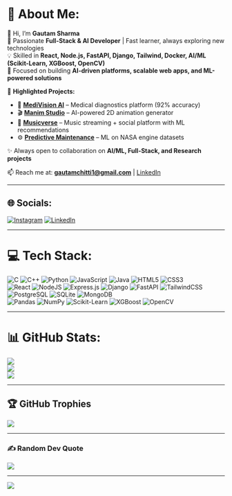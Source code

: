 # 💫 About Me:
👋 Hi, I’m **Gautam Sharma**  
🚀 Passionate **Full-Stack & AI Developer** | Fast learner, always exploring new technologies  
💡 Skilled in **React, Node.js, FastAPI, Django, Tailwind, Docker, AI/ML (Scikit-Learn, XGBoost, OpenCV)**  
🎯 Focused on building **AI-driven platforms, scalable web apps, and ML-powered solutions**  

📂 **Highlighted Projects:**  
- 🧠 **[MediVision AI](https://github.com/gautam-chitti/MediVision-AI)** – Medical diagnostics platform (92% accuracy)  
- 🎬 **[Manim Studio](https://github.com/gautam-chitti/Manimator)** – AI-powered 2D animation generator  
- 🎵 **[Musicverse](https://github.com/gautam-chitti/musicverse)** – Music streaming + social platform with ML recommendations  
- ⚙️ **[Predictive Maintenance](https://github.com/gautam-chitti/PREDICTIVE-MAINTAINENCE)** – ML on NASA engine datasets  

✨ Always open to collaboration on **AI/ML, Full-Stack, and Research projects**  

📫 Reach me at: **gautamchitti1@gmail.com** | [LinkedIn](https://linkedin.com/in/gautam-sharma-707552262)  

---

## 🌐 Socials:
[![Instagram](https://img.shields.io/badge/Instagram-%23E4405F.svg?logo=Instagram&logoColor=white)](https://instagram.com/sharma_gautam___) 
[![LinkedIn](https://img.shields.io/badge/LinkedIn-%230077B5.svg?logo=linkedin&logoColor=white)](https://linkedin.com/in/gautam-chitti) 

---

# 💻 Tech Stack:
![C](https://img.shields.io/badge/c-%2300599C.svg?style=for-the-badge&logo=c&logoColor=white) 
![C++](https://img.shields.io/badge/c++-%2300599C.svg?style=for-the-badge&logo=c%2B%2B&logoColor=white) 
![Python](https://img.shields.io/badge/python-3670A0?style=for-the-badge&logo=python&logoColor=ffdd54) 
![JavaScript](https://img.shields.io/badge/javascript-%23323330.svg?style=for-the-badge&logo=javascript&logoColor=%23F7DF1E) 
![Java](https://img.shields.io/badge/java-%23ED8B00.svg?style=for-the-badge&logo=openjdk&logoColor=white) 
![HTML5](https://img.shields.io/badge/html5-%23E34F26.svg?style=for-the-badge&logo=html5&logoColor=white) 
![CSS3](https://img.shields.io/badge/css3-%231572B6.svg?style=for-the-badge&logo=css3&logoColor=white)  
![React](https://img.shields.io/badge/react-%2320232a.svg?style=for-the-badge&logo=react&logoColor=%2361DAFB) 
![NodeJS](https://img.shields.io/badge/node.js-6DA55F?style=for-the-badge&logo=node.js&logoColor=white) 
![Express.js](https://img.shields.io/badge/express.js-%23404d59.svg?style=for-the-badge&logo=express&logoColor=%2361DAFB) 
![Django](https://img.shields.io/badge/django-%23092E20.svg?style=for-the-badge&logo=django&logoColor=white) 
![FastAPI](https://img.shields.io/badge/fastapi-%23009688.svg?style=for-the-badge&logo=fastapi&logoColor=white) 
![TailwindCSS](https://img.shields.io/badge/tailwindcss-%2338B2AC.svg?style=for-the-badge&logo=tailwind-css&logoColor=white)  
![PostgreSQL](https://img.shields.io/badge/postgres-%23316192.svg?style=for-the-badge&logo=postgresql&logoColor=white) 
![SQLite](https://img.shields.io/badge/sqlite-%2307405e.svg?style=for-the-badge&logo=sqlite&logoColor=white) 
![MongoDB](https://img.shields.io/badge/MongoDB-%234ea94b.svg?style=for-the-badge&logo=mongodb&logoColor=white)  
![Pandas](https://img.shields.io/badge/pandas-%23150458.svg?style=for-the-badge&logo=pandas&logoColor=white) 
![NumPy](https://img.shields.io/badge/numpy-%23013243.svg?style=for-the-badge&logo=numpy&logoColor=white) 
![Scikit-Learn](https://img.shields.io/badge/scikit--learn-%23F7931E.svg?style=for-the-badge&logo=scikit-learn&logoColor=white) 
![XGBoost](https://img.shields.io/badge/xgboost-%23FF6600.svg?style=for-the-badge&logo=xgboost&logoColor=white) 
![OpenCV](https://img.shields.io/badge/opencv-%23white.svg?style=for-the-badge&logo=opencv&logoColor=black) 

---

# 📊 GitHub Stats:
![](https://github-readme-stats.vercel.app/api?username=gautam-chitti&theme=shadow_blue&hide_border=false&include_all_commits=true&count_private=true)<br/>
![](https://nirzak-streak-stats.vercel.app/?user=gautam-chitti&theme=shadow_blue&hide_border=false)<br/>
![](https://github-readme-stats.vercel.app/api/top-langs/?username=gautam-chitti&theme=shadow_blue&hide_border=false&include_all_commits=true&count_private=true&layout=compact)

---

## 🏆 GitHub Trophies
![](https://github-profile-trophy.vercel.app/?username=gautam-chitti&theme=radical&no-frame=false&no-bg=true&margin-w=4)

---

### ✍️ Random Dev Quote
![](https://quotes-github-readme.vercel.app/api?type=horizontal&theme=radical)

---

[![](https://visitcount.itsvg.in/api?id=gautam-chitti&icon=0&color=0)](https://visitcount.itsvg.in)
